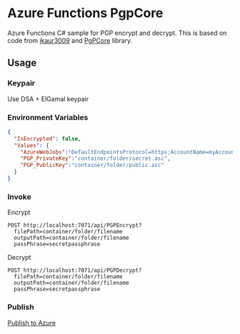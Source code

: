 # Azure Functions PgpCore
Azure Functions C# sample for PGP encrypt and decrypt.
This is based on code from [ikaur3009](https://github.com/ikaur3009) and [PgPCore](https://github.com/mattosaurus/PgpCore) library.
## Usage
### Keypair
Use DSA + ElGamal keypair
### Environment Variables
```json
{
  "IsEncrypted": false,
  "Values": {
    "AzureWebJobs":"DefaultEndpointsProtocol=https;AccountName=myAccountName;AccountKey=myAccountKey",
    "PGP_PrivateKey":"container/folder/secret.asc",
    "PGP_PublicKey":"container/folder/public.asc"
  }
}
```
### Invoke
Encrypt
```
POST http://localhost:7071/api/PGPEncrypt?
  filePath=container/folder/filename
  outputPath=container/folder/filename
  passPhrase=secretpassphrase
```
Decrypt
```
POST http://localhost:7071/api/PGPDecrypt?
  filePath=container/folder/filename
  outputPath=container/folder/filename
  passPhrase=secretpassphrase
```
### Publish
[Publish to Azure](https://docs.microsoft.com/en-us/azure/azure-functions/functions-develop-vs?tabs=in-process#publish-to-azure)
